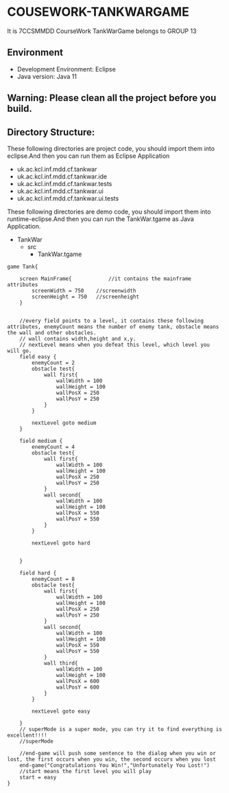 # COUSEWORK-TANKWARGAME
It is 7CCSMMDD CourseWork TankWarGame belongs to GROUP 13

## Environment
- Development Environment: Eclipse
- Java version: Java 11

## Warning: Please clean all the project before you build.

## Directory Structure:

These following directories are project code, you should import them into eclipse.And then you can run them as Eclipse Application
- uk.ac.kcl.inf.mdd.cf.tankwar
- uk.ac.kcl.inf.mdd.cf.tankwar.ide
- uk.ac.kcl.inf.mdd.cf.tankwar.tests
- uk.ac.kcl.inf.mdd.cf.tankwar.ui
- uk.ac.kcl.inf.mdd.cf.tankwar.ui.tests

These following directories are demo code, you should import them into runtime-eclipse.And then you can run the TankWar.tgame as Java Application.
- TankWar
  - src 
    - TankWar.tgame
```
game Tank{
	
	screen MainFrame{            //it contains the mainframe attributes
		screenWidth = 750    //screenwidth 
		screenHeight = 750   //screenheight
	}
	
	
	//every field points to a level, it contains these following attributes, enemyCount means the number of enemy tank, obstacle means the wall and other obstacles.
	// wall contains width,height and x,y.
	// nextLevel means when you defeat this level, which level you will go.
	field easy {
		enemyCount = 2
		obstacle test{
			wall first{
				wallWidth = 100
				wallHeight = 100
				wallPosX = 250
				wallPosY = 250
			}
		}
		
		nextLevel goto medium
	}
	
	field medium {
		enemyCount = 4
		obstacle test{
			wall first{
				wallWidth = 100
				wallHeight = 100
				wallPosX = 250
				wallPosY = 250
			}
			wall second{
				wallWidth = 100
				wallHeight = 100
				wallPosX = 550
				wallPosY = 550
			}
		}
		
		nextLevel goto hard
		
		
	}
	
	field hard {
		enemyCount = 8
		obstacle test{
			wall first{
				wallWidth = 100
				wallHeight = 100
				wallPosX = 250
				wallPosY = 250
			}
			wall second{
				wallWidth = 100
				wallHeight = 100
				wallPosX = 550
				wallPosY = 550
			}
			wall third{
				wallWidth = 100
				wallHeight = 100
				wallPosX = 600
				wallPosY = 600
			}
		}
		
		nextLevel goto easy
		
	}
	// superMode is a super mode, you can try it to find everything is excellent!!!!
	//superMode
	
	//end-game will push some sentence to the dialog when you win or lost, the first occurs when you win, the second occurs when you lost
	end-game("Congratulations You Win!","Unfortunately You Lost!")
	//start means the first level you will play
	start = easy
}
```
